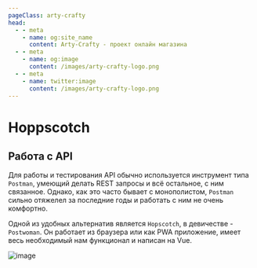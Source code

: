 ```yaml
---
pageClass: arty-crafty
head:
  - - meta
    - name: og:site_name
      content: Arty-Crafty - проект онлайн магазина
  - - meta
    - name: og:image
      content: /images/arty-crafty-logo.png
  - - meta
    - name: twitter:image
      content: /images/arty-crafty-logo.png
---
```


# Hoppscotch

## Работа с API

Для работы и тестирования API обычно используется инструмент типа `Postman`, умеющий делать REST запросы и всё остальное, с ним связанное. Однако, как это часто бывает с монополистом, `Postman` сильно отяжелел за последние годы и работать с ним не очень комфортно.

Одной из удобных альтернатив является `Hopscotch`, в девичестве - `Postwoman`. Он работает из браузера или как PWA приложение, имеет весь необходимый нам функционал и написан на Vue.

![image](/ru/arty-crafty/assets/images/hoppscotch.webp)

